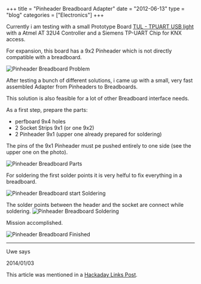+++
title = "Pinheader Breadboard Adapter"
date  = "2012-06-13"
type = "blog"
categories = ["Electronics"]
+++

Currently i am testing with a small Prototype Board [TUL - TPUART USB light](http://busware.de/tiki-index.php?page=TUL) with a Atmel AT 32U4 Controller and a Siemens TP-UART Chip for KNX access.

For expansion, this board has a 9x2 Pinheader which is not directly compatible with a breadboard.

![Pinheader Breadboard Problem](files/2012/06/13/pinheader_breadboard_problem.jpg)

After testing a bunch of different solutions, i came up with a small, very fast assembled Adapter from Pinheaders to Breadboards.

This solution is also feasible for a lot of other Breadboard interface needs.
<!--more-->

As a first step, prepare the parts:

* perfboard 9x4 holes
* 2 Socket Strips 9x1 (or one 9x2)
* 2 Pinheader 9x1 (upper one already prepared for soldering)

The pins of the 9x1 Pinheader must pe pushed entirely to one side (see the upper one on the photo).

![Pinheader Breadboard Parts](files/2012/06/13/pinheader_breadboard_parts.jpg)

For soldering the first solder points it is very helful to fix everything in a breadboard.

![Pinheader Breadboard start Soldering](files/2012/06/13/pinheader_breadboard_start_soldering.jpg)

The solder points between the header and the socket are connect while soldering.
![Pinheader Breadboard Soldering](files/2012/06/13/pinheader_breadboard_soldering.jpg)

Mission accomplished.

![Pinheader Breadboard Finished](files/2012/06/13/pinheader_breadboard_finished.jpg)

<div class="comments">
<hr class="comments-ruler" />
<div class="comments-level-1">
<p class="comments-author">Uwe says</p>
<p class="comments-date">2014/01/03</p>
<p>
This article was mentioned in a <a href="http://hackaday.com/2012/11/15/hackaday-links-november-15-2012/">Hackaday Links Post</a>.
</p>
</div>
</div>
